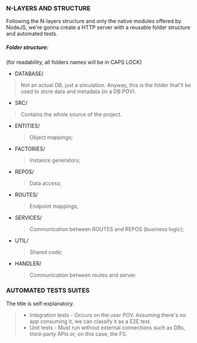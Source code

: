 
### N-LAYERS AND STRUCTURE

Following the N-layers structure and only the native modules offered by NodeJS, we're gonna create a HTTP server with a reusable folder structure and automated tests.

##### Folder structure:

(for readability, all folders names will be in CAPS LOCK)

- DATABASE/
> Not an actual DB, just a simulation. Anyway, this is the folder that'll be used to store data and metadata (in a DB POV).

- SRC/ 
> Contains the whole source of the project.
  - ENTITIES/ 
    > Object mappings;
  - FACTORIES/ 
    > Instance generators;
  - REPOS/ 
    > Data access;
  - ROUTES/
    > Endpoint mappings;
  - SERVICES/
    > Communication between ROUTES and REPOS (business logic);
  - UTIL/
    > Shared code;
  - HANDLER/
    > Communication between routes and server.

### AUTOMATED TESTS SUITES

The title is self-explanatory. 

> - Integration tests - Occurs on the user POV. Assuming there's no app consuming it, we can classify it as a E2E test. 
> - Unit tests - Must run without external connections such as DBs, third-party APIs or, on this case, the FS.


